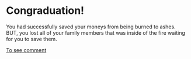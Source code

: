 # Congraduation! 
You had successfully saved your moneys from being burned to ashes.  
BUT, you lost all of your family members that was inside of the fire waiting for you to save them.

[To see comment](mc.md)